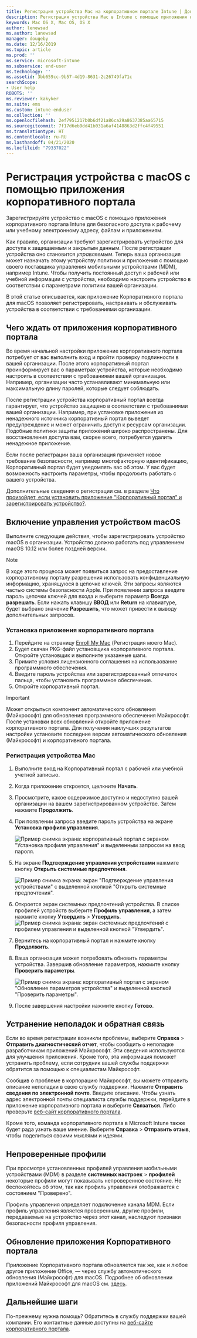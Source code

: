```yaml
---
title: Регистрация устройства Mac на корпоративном портале Intune | Документация Майкрософт
description: Регистрация устройства Mac в Intune с помощью приложения корпоративного портала
keywords: Mac OS X, Mac OS, OS X
author: lenewsad
ms.author: lanewsad
manager: dougeby
ms.date: 12/16/2019
ms.topic: article
ms.prod: ''
ms.service: microsoft-intune
ms.subservice: end-user
ms.technology: ''
ms.assetid: 3bb659cc-9b57-4d19-8631-2c26749fa71c
searchScope:
- User help
ROBOTS: ''
ms.reviewer: kakyker
ms.suite: ems
ms.custom: intune-enduser
ms.collection: ''
ms.openlocfilehash: 2ef7951217b0b6df21a86ca29a8637385aa65715
ms.sourcegitcommit: 7f17d6eb9dd41b031a6af4148863d2ffc4f49551
ms.translationtype: HT
ms.contentlocale: ru-RU
ms.lasthandoff: 04/21/2020
ms.locfileid: "79337022"
---
```

# <a name="enroll-your-macos-device-using-the-company-portal-app"></a>Регистрация устройства с macOS с помощью приложения корпоративного портала  

Зарегистрируйте устройство с macOS с помощью приложения корпоративного портала Intune для безопасного доступа к рабочему или учебному электронному адресу, файлам и приложениям.

Как правило, организации требуют зарегистрировать устройство для доступа к защищаемым и закрытым данным. После регистрации устройства оно становится *управляемым*. Теперь ваша организация может назначать этому устройству политики и приложения с помощью своего поставщика управления мобильными устройствами (MDM), например Intune. Чтобы получить постоянный доступ к рабочей или учебной информации с устройства, необходимо настроить устройство в соответствии с параметрами политики вашей организации.  

В этой статье описывается, как приложение Корпоративного портала для macOS позволяет регистрировать, настраивать и обслуживать устройства в соответствии с требованиями организации.  


## <a name="what-to-expect-from-the-company-portal-app"></a>Чего ждать от приложения корпоративного портала

Во время начальной настройки приложение корпоративного портала потребует от вас выполнить вход и пройти проверку подлинности в вашей организации. После этого корпоративный портал проинформирует вас о параметрах устройства, которые необходимо настроить в соответствии с требованиями вашей организации. Например, организации часто устанавливают минимальную или максимальную длину паролей, которые следует соблюдать.    

После регистрации устройства корпоративный портал всегда гарантирует, что устройство защищено в соответствии с требованиями вашей организации. Например, при установке приложения из ненадежного источника корпоративный портал выведет предупреждение и может ограничить доступ к ресурсам организации. Подобные политики защиты приложений широко распространены. Для восстановления доступа вам, скорее всего, потребуется удалить ненадежное приложение. 

Если после регистрации ваша организация применяет новое требование безопасности, например многофакторную идентификацию, Корпоративный портал будет уведомлять вас об этом. У вас будет возможность настроить параметры, чтобы продолжить работать с вашего устройства.  

Дополнительные сведения о регистрации см. в разделе [Что произойдет, если установить приложение "Корпоративный портал" и зарегистрировать устройство?](what-happens-if-you-install-the-Company-Portal-app-and-enroll-your-device-in-intune-macos.md).  

## <a name="get-your-macos-device-managed"></a>Включение управления устройством macOS  
Выполните следующие действия, чтобы зарегистрировать устройство macOS в организации. Устройство должно работать под управлением macOS 10.12 или более поздней версии.   

> [!NOTE]
> В ходе этого процесса может появиться запрос на предоставление корпоративному порталу разрешения использовать конфиденциальную информацию, хранящуюся в цепочке ключей. Эти запросы являются частью системы безопасности Apple. При появлении запроса введите пароль цепочки ключей для входа и выберите параметр **Всегда разрешать**. Если нажать клавишу **ВВОД** или **Return** на клавиатуре, будет выбрано значение **Разрешить**, что может привести к выводу дополнительных запросов.  

### <a name="install-company-portal-app"></a>Установка приложения корпоративного портала  
1. Перейдите на страницу [Enroll My Mac](https://go.microsoft.com/fwlink/?linkid=853070) (Регистрация моего Mac).  
2. Будет скачан PKG-файл установщика корпоративного портала. Откройте установщик и выполните указанные шаги. 
3. Примите условия лицензионного соглашения на использование программного обеспечения. 
4. Введите пароль устройства или зарегистрированный отпечаток пальца, чтобы установить программное обеспечение.  
5. Откройте корпоративный портал. 

> [!IMPORTANT]
> Может открыться компонент автоматического обновления (Майкрософт) для обновления программного обеспечения Майкрософт. После установки всех обновлений откройте приложение корпоративного портала. Для получения наилучших результатов настройки установите последние версии автоматического обновления (Майкрософт) и корпоративного портала.  


### <a name="enroll-your-mac"></a>Регистрация устройства Mac  


1. Выполните вход на Корпоративный портал с рабочей или учебной учетной записью.  
2. Когда приложение откроется, щелкните **Начать**.  
3. Просмотрите, какое содержимое доступно и недоступно вашей организации на вашем зарегистрированном устройстве. Затем нажмите **Продолжить**.
4.  При появлении запроса введите пароль устройства на экране **Установка профиля управления**.

    ![Пример снимка экрана: корпоративный портал с экраном "Установка профиля управления" и выделенным запросом на ввод пароля.](./media/install-management-profile-macos-1912.PNG)   
5. На экране **Подтверждение управления устройствами** нажмите кнопку **Открыть системные предпочтения**.  

    ![Пример снимка экрана: экран "Подтверждение управления устройствами" с выделенной кнопкой "Открыть системные предпочтения".](./media/confirm-device-management-macos-1912.PNG)  
6. Откроется экран системных предпочтений устройства. В списке профилей устройств выберите **Профиль управления**, а затем нажмите кнопку **Утвердить** > **Утвердить**.  
    ![Пример снимка экрана: экран системных предпочтений с профилем управления и выделенной кнопкой "Утвердить".](./media/management-profile-approve-macos-1912.PNG)   
1. Вернитесь на корпоративный портал и нажмите кнопку **Продолжить**.    
2. Ваша организация может потребовать обновить параметры устройства. Завершив обновление параметров, нажмите кнопку **Проверить параметры**.  

    ![Пример снимка экрана: корпоративный портал с экраном "Обновление параметров устройства" и выделенной кнопкой "Проверить параметры".](./media/update-settings-mac-1911.PNG)  
9. После завершения настройки нажмите кнопку **Готово**.  


 ## <a name="troubleshooting-and-feedback"></a>Устранение неполадок и обратная связь   

Если во время регистрации возникли проблемы, выберите **Справка** > **Отправить диагностический отчет**, чтобы сообщить о неполадке разработчикам приложений Майкрософт. Эти сведения используются для улучшения приложения. Кроме того, эта информация поможет устранить проблему, если сотрудник вашей службы поддержки обратится за помощью к специалистам Майкрософт.  

Сообщив о проблеме в корпорацию Майкрософт, вы можете отправить описание неполадки в свою службу поддержки. Нажмите **Отправить сведения по электронной почте**. Введите описание. Чтобы узнать адрес электронной почты специалиста службы поддержки, перейдите в приложение корпоративного портала и выберите **Связаться**. Либо проверьте [веб-сайт корпоративного портала](https://go.microsoft.com/fwlink/?linkid=2010980).  
 

Кроме того, команда корпоративного портала в Microsoft Intune также будет рада узнать ваше мнение. Выберите **Справка** > **Отправить отзыв**, чтобы поделиться своими мыслями и идеями.  

## <a name="unverified-profiles"></a>Непроверенные профили  
При просмотре установленных профилей управления мобильными устройствами (MDM) в разделе **системных настроек** > **профилей** некоторые профили могут показывать непроверенное состояние. Не беспокойтесь об этом, так как профиль управления отображается с состоянием "Проверено".  

Профиль управления определяет подключение канала MDM. Если профиль управления является проверенным, другие профили, передаваемые на устройство через этот канал, наследуют признаки безопасности профиля управления.  

## <a name="updating-the-company-portal-app"></a>Обновление приложения Корпоративного портала

Приложение Корпоративного портала обновляется так же, как и любое другое приложение Office, — через службу автоматического обновления (Майкрософт) для macOS. Подробнее об обновлении приложений Майкрософт для macOS см. [здесь](https://support.office.com/article/Check-for-Office-for-Mac-updates-automatically-bfd1e497-c24d-4754-92ab-910a4074d7c1).  

## <a name="next-steps"></a>Дальнейшие шаги  
По-прежнему нужна помощь? Обратитесь в службу поддержки вашей компании. Его контактные данные доступны на [веб-сайте корпоративного портала](https://go.microsoft.com/fwlink/?linkid=2010980).  


